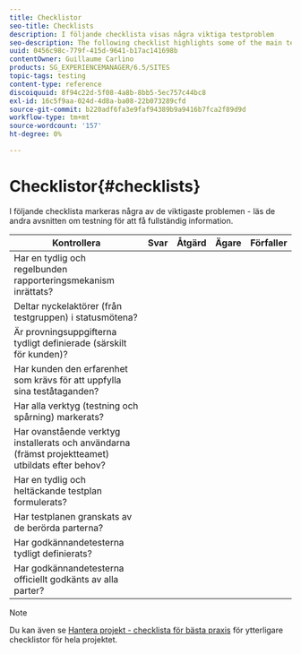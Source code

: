 ```yaml
---
title: Checklistor
seo-title: Checklists
description: I följande checklista visas några viktiga testproblem
seo-description: The following checklist highlights some of the main testing issues
uuid: 0456c98c-779f-415d-9641-b17ac141698b
contentOwner: Guillaume Carlino
products: SG_EXPERIENCEMANAGER/6.5/SITES
topic-tags: testing
content-type: reference
discoiquuid: 8f94c22d-5f08-4a8b-8bb5-5ec757c44bc8
exl-id: 16c5f9aa-024d-4d8a-ba08-22b073289cfd
source-git-commit: b220adf6fa3e9faf94389b9a9416b7fca2f89d9d
workflow-type: tm+mt
source-wordcount: '157'
ht-degree: 0%

---
```


# Checklistor{#checklists}

I följande checklista markeras några av de viktigaste problemen - läs de andra avsnitten om testning för att få fullständig information.

| Kontrollera | Svar | Åtgärd | Ägare | Förfaller |
|---|---|---|---|---|
| Har en tydlig och regelbunden rapporteringsmekanism inrättats? |  |  |  |  |
| Deltar nyckelaktörer (från testgruppen) i statusmötena? |  |  |  |  |
| Är provningsuppgifterna tydligt definierade (särskilt för kunden)? |  |  |  |  |
| Har kunden den erfarenhet som krävs för att uppfylla sina teståtaganden? |  |  |  |  |
| Har alla verktyg (testning och spårning) markerats? |  |  |  |  |
| Har ovanstående verktyg installerats och användarna (främst projektteamet) utbildats efter behov? |  |  |  |  |
| Har en tydlig och heltäckande testplan formulerats? |  |  |  |  |
| Har testplanen granskats av de berörda parterna? |  |  |  |  |
| Har godkännandetesterna tydligt definierats? |  |  |  |  |
| Har godkännandetesterna officiellt godkänts av alla parter? |  |  |  |  |

>[!NOTE]
>
>Du kan även se [Hantera projekt - checklista för bästa praxis](/help/managing/best-practices.md) för ytterligare checklistor för hela projektet.
